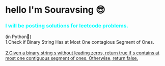 # hello I'm Souravsing 😎
<h3 style="color:aqua">I will be posting solutions for leetcode problems.</h3>
(in Python🐍)
<br>
<a href="1" style="text-decoration:none">1.Check if Binary String Has at Most One contagious Segment of Ones.</a><br><br>
<a href="1">2.Given a binary string s ​​​​​without leading zeros, return true​​​ if s contains at most one contiguous segment of ones. Otherwise, return false.</a>
